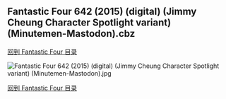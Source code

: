 ## Fantastic Four 642 (2015) (digital) (Jimmy Cheung Character Spotlight variant) (Minutemen-Mastodon).cbz


[回到 Fantastic Four 目录](https://github.com/alicewish/markdown/blob/master/series/Fantastic-Four.md)


![Fantastic Four 642 (2015) (digital) (Jimmy Cheung Character Spotlight variant) (Minutemen-Mastodon).jpg](https://wx1.sinaimg.cn/large/6a9fdecaly1fr0tq6mv0vj21kw2ed7wi.jpg)

[回到 Fantastic Four 目录](https://github.com/alicewish/markdown/blob/master/series/Fantastic-Four.md)

